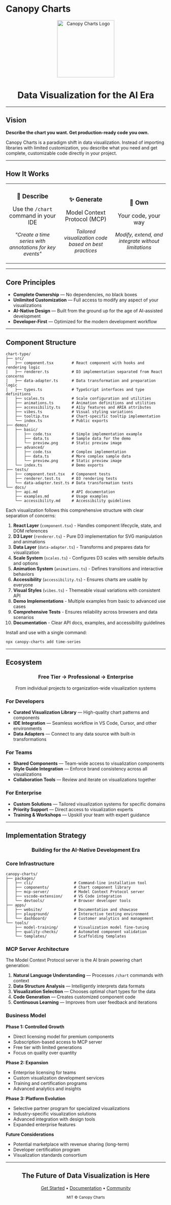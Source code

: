 # Canopy Charts

<div align="center">
  <img src="public/favicon.svg" width="180" height="180" alt="Canopy Charts Logo">
  
  <h1>Data Visualization for the AI Era</h1>
</div>

---

## Vision

**Describe the chart you want. Get production-ready code you own.**

Canopy Charts is a paradigm shift in data visualization. Instead of importing libraries with limited customization, you describe what you need and get complete, customizable code directly in your project.

---

## How It Works

<table>
<tr>
<td width="33%" align="center">
  <h3>📝 Describe</h3>
  <p style="font-size: 18px;">Use the <code>/chart</code> command in your IDE</p>
  <p><em>"Create a time series with annotations for key events"</em></p>
</td>
<td width="33%" align="center">
  <h3>✨ Generate</h3>
  <p style="font-size: 18px;">Model Context Protocol (MCP)</p>
  <p><em>Tailored visualization code based on best practices</em></p>
</td>
<td width="33%" align="center">
  <h3>🔧 Own</h3>
  <p style="font-size: 18px;">Your code, your way</p>
  <p><em>Modify, extend, and integrate without limitations</em></p>
</td>
</tr>
</table>

---

## Core Principles

- **Complete Ownership** — No dependencies, no black boxes
- **Unlimited Customization** — Full access to modify any aspect of your visualizations
- **AI-Native Design** — Built from the ground up for the age of AI-assisted development
- **Developer-First** — Optimized for the modern development workflow

---

## Component Structure

```
chart-type/
├── src/
│   ├── component.tsx        # React component with hooks and rendering logic
│   ├── renderer.ts          # D3 implementation separated from React concerns
│   ├── data-adapter.ts      # Data transformation and preparation logic
│   ├── types.ts             # TypeScript interfaces and type definitions
│   ├── scales.ts            # Scale configuration and utilities
│   ├── animations.ts        # Animation definitions and utilities
│   ├── accessibility.ts     # A11y features and ARIA attributes
│   ├── vibes.ts             # Visual styling variations
│   ├── tooltip.tsx          # Chart-specific tooltip implementation
│   └── index.ts             # Public exports
├── demos/
│   ├── basic/
│   │   ├── code.tsx         # Simple implementation example
│   │   ├── data.ts          # Sample data for the demo
│   │   └── preview.png      # Static preview image
│   ├── advanced/
│   │   ├── code.tsx         # Complex implementation
│   │   ├── data.ts          # More complex sample data
│   │   └── preview.png      # Static preview image
│   └── index.ts             # Demo exports
├── tests/
│   ├── component.test.tsx   # Component tests
│   ├── renderer.test.ts     # D3 rendering tests
│   └── data-adapter.test.ts # Data transformation tests
└── docs/
    ├── api.md               # API documentation
    ├── examples.md          # Usage examples
    └── accessibility.md     # Accessibility guidelines
```

Each visualization follows this comprehensive structure with clear separation of concerns:

1. **React Layer** (`component.tsx`) - Handles component lifecycle, state, and DOM references
2. **D3 Layer** (`renderer.ts`) - Pure D3 implementation for SVG manipulation and animations
3. **Data Layer** (`data-adapter.ts`) - Transforms and prepares data for visualization
4. **Scale System** (`scales.ts`) - Configures D3 scales with sensible defaults and options
5. **Animation System** (`animations.ts`) - Defines transitions and interactive behaviors
6. **Accessibility** (`accessibility.ts`) - Ensures charts are usable by everyone
7. **Visual Styles** (`vibes.ts`) - Themeable visual variations with consistent API
8. **Demo Implementations** - Multiple examples from basic to advanced use cases
9. **Comprehensive Tests** - Ensures reliability across browsers and data scenarios
10. **Documentation** - Clear API docs, examples, and accessibility guidelines

Install and use with a single command:

```bash
npx canopy-charts add time-series
```

---

## Ecosystem

<div align="center">
  <h3>Free Tier → Professional → Enterprise</h3>
  <p>From individual projects to organization-wide visualization systems</p>
</div>

### For Developers

- **Curated Visualization Library** — High-quality chart patterns and components
- **IDE Integration** — Seamless workflow in VS Code, Cursor, and other environments
- **Data Adapters** — Connect to any data source with built-in transformations

### For Teams

- **Shared Components** — Team-wide access to visualization components
- **Style Guide Integration** — Enforce brand consistency across all visualizations
- **Collaboration Tools** — Review and iterate on visualizations together

### For Enterprise

- **Custom Solutions** — Tailored visualization systems for specific domains
- **Priority Support** — Direct access to visualization experts
- **Training & Workshops** — Upskill your team with expert guidance

---

## Implementation Strategy

<div align="center">
  <h3>Building for the AI-Native Development Era</h3>
</div>

### Core Infrastructure

```
canopy-charts/
├── packages/
│   ├── cli/                  # Command-line installation tool
│   ├── components/           # Chart component library
│   ├── mcp-server/           # Model Context Protocol server
│   ├── vscode-extension/     # VS Code integration
│   └── devtools/             # Browser developer tools
├── apps/
│   ├── website/              # Documentation and showcase
│   ├── playground/           # Interactive testing environment
│   └── dashboard/            # Customer analytics and management
└── tools/
    ├── model-training/       # Visualization model fine-tuning
    ├── quality-checks/       # Automated component validation
    └── templates/            # Scaffolding templates
```

### MCP Server Architecture

The Model Context Protocol server is the AI brain powering chart generation:

1. **Natural Language Understanding** — Processes `/chart` commands with context
2. **Data Structure Analysis** — Intelligently interprets data formats
3. **Visualization Selection** — Chooses optimal chart types for the data
4. **Code Generation** — Creates customized component code
5. **Continuous Learning** — Improves from user feedback and iterations

### Business Model

**Phase 1: Controlled Growth**

- Direct licensing model for premium components
- Subscription-based access to MCP server
- Free tier with limited generations
- Focus on quality over quantity

**Phase 2: Expansion**

- Enterprise licensing for teams
- Custom visualization development services
- Training and certification programs
- Advanced analytics and insights

**Phase 3: Platform Evolution**

- Selective partner program for specialized visualizations
- Industry-specific visualization solutions
- Advanced integration with design tools
- Expanded enterprise features

**Future Considerations**

- Potential marketplace with revenue sharing (long-term)
- Developer certification program
- Visualization standards consortium

---

<div align="center">
  <h2>The Future of Data Visualization is Here</h2>
  <p><a href="#getting-started">Get Started</a> • <a href="#documentation">Documentation</a> • <a href="#community">Community</a></p>
  
  <sub>MIT © Canopy Charts</sub>
</div>
